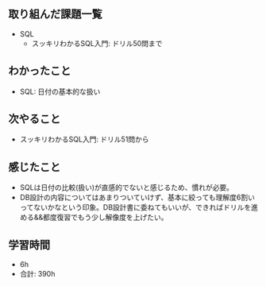 ## 取り組んだ課題一覧

- SQL
    - スッキリわかるSQL入門: ドリル50問まで

## わかったこと
- SQL: 日付の基本的な扱い
## 次やること

- スッキリわかるSQL入門: ドリル51問から

## 感じたこと

- SQLは日付の比較(扱い)が直感的でないと感じるため、慣れが必要。
- DB設計の内容についてはあまりついていけず、基本に絞っても理解度6割いってないかなという印象。DB設計書に委ねてもいいが、できればドリルを進める&&都度復習でもう少し解像度を上げたい。
## 学習時間

- 6h
- 合計: 390h